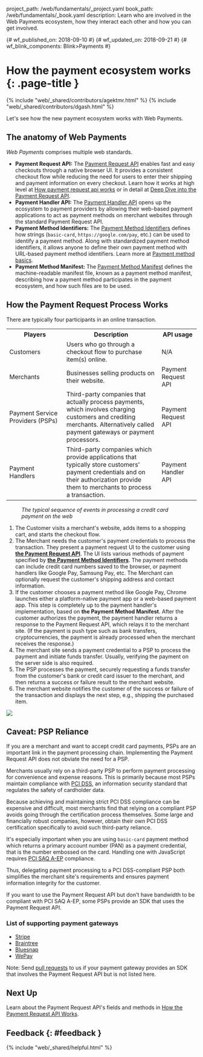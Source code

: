 project_path: /web/fundamentals/_project.yaml
book_path: /web/fundamentals/_book.yaml
description: Learn who are involved in the Web Payments ecosystem, how they interact each other and how you can get involved.

{# wf_published_on: 2018-09-10 #}
{# wf_updated_on: 2018-09-21 #}
{# wf_blink_components: Blink>Payments #}

# How the payment ecosystem works {: .page-title }

{% include "web/_shared/contributors/agektmr.html" %}
{% include "web/_shared/contributors/dgash.html" %}

Let's see how the new payment ecosystem works with Web Payments.

## The anatomy of Web Payments

_Web Payments_ comprises multiple web standards.

*   **Payment Request API:** The [Payment Request
    API](https://www.w3.org/TR/payment-request/) enables fast and easy checkouts
    through a native browser UI. It provides a consistent checkout flow while
    reducing the need for users to enter their shipping and payment information
    on every checkout. Learn how it works at high level at [How payment request
    api works](payments/basics/how-payment-request-api-works) or in detail at
    [Deep Dive into the Payment Request
    API](payments/merchant-guide/deep-dive-into-payment-request).
*   **Payment Handler API:** The [Payment Handler
    API](https://w3c.github.io/payment-handler/) opens up the ecosystem to
    payment providers by allowing their web-based payment applications to act as
    payment methods on merchant websites through the standard Payment Request
    API.
*   **Payment Method Identifiers:** The [Payment Method
    Identifiers](https://w3c.github.io/payment-method-id/) defines how strings
    (`basic-card`, `https://google.com/pay`, etc.) can be used to identify a
    payment method. Along with standardized payment method identifiers, it
    allows anyone to define their own payment method with URL-based payment
    method identifiers. Learn more at [Payment method
    basics](payments/basics/payment-method-basics).
*   **Payment Method Manifest:** The [Payment Method
    Manifest](https://w3c.github.io/payment-method-manifest/) defines the
    machine-readable manifest file, known as a payment method manifest,
    describing how a payment method participates in the payment ecosystem, and
    how such files are to be used.

## How the Payment Request Process Works

There are typically four participants in an online transaction.

<table>
  <tr>
   <th style="width:30%;">Players</th>
   <th style="width:50%;">Description</th>
   <th style="width:20%;">API usage</th>
  </tr>
  <tr>
   <td>Customers</td>
   <td>Users who go through a checkout flow to purchase item(s) online.
   </td>
   <td>N/A</td>
  </tr>
  <tr>
   <td>Merchants</td>
   <td>Businesses selling products on their website.
   </td>
   <td>Payment Request API</td>
  </tr>
  <tr>
   <td>Payment Service Providers (PSPs)</td>
   <td>Third-party companies that actually process payments, 
   which involves charging customers and crediting merchants. 
   Alternatively called payment gateways or payment processors.
   </td>
   <td>Payment Request API</td>
  </tr>
  <tr>
   <td>Payment Handlers</td>
   <td>Third-party companies which provide applications that typically 
   store customers' payment credentials and on their authorization 
   provide them to merchants to process a transaction.
   </td>
   <td>Payment Handler API</td>
  </tr>
</table>

<figure>
  <img src="../images/payment-ecosystem/payment-interactions.png" alt="" />
  <figcaption><i>The typical sequence of events in processing a credit card
  payment on the web</i></figcaption>
</figure>

1.  The Customer visits a merchant's website, adds items to a shopping cart, and
    starts the checkout flow.
1.  The Merchant needs the customer's payment credentials to process the
    transaction. They present a payment request UI to the customer using [**the
    Payment Request
    API**](/web/fundamentals/payments/basics/how-payment-request-api-works). The
    UI lists various methods of payment specified by [**the Payment Method
    Identifiers**](/web/fundamentals/payments/basics/payment-method-basics). The
    payment methods can include credit card numbers saved to the browser, or
    payment handlers like Google Pay, Samsung Pay, etc. The Merchant can
    optionally request the customer's shipping address and contact information.
1.  If the customer chooses a payment method like Google Pay, Chrome launches
    either a platform-native payment app or a web-based payment app. This step
    is completely up to the payment handler's implementation, based on **the
    Payment Method Manifest**. After the customer authorizes the payment, the
    payment handler returns a response to the Payment Request API, which relays
    it to the merchant site. (If the payment is push type such as bank
    transfers, cryptocurrencies, the payment is already processed when the
    merchant receives the response.)
1.  The merchant site sends a payment credential to a PSP to process the payment
    and initiate funds transfer. Usually, verifying the payment on the server
    side is also required.
1.  The PSP processes the payment, securely requesting a funds transfer from the
    customer's bank or credit card issuer to the merchant, and then returns a
    success or failure result to the merchant website.
1.  The merchant website notifies the customer of the success or failure of the
    transaction and displays the next step, e.g., shipping the purchased item.

![](../images/payment-ecosystem/payment-transaction-process.png)

## Caveat: PSP Reliance

If you are a merchant and want to accept credit card payments, PSPs are an
important link in the payment processing chain. Implementing the Payment Request
API does not obviate the need for a PSP.

Merchants usually rely on a third-party PSP to perform payment processing for
convenience and expense reasons. This is primarily because most PSPs maintain
compliance with [PCI
DSS](https://en.wikipedia.org/wiki/Payment_Card_Industry_Data_Security_Standard),
an information security standard that regulates the safety of cardholder data.

Because achieving and maintaining strict PCI DSS compliance can be expensive and
difficult, most merchants find that relying on a compliant PSP avoids going
through the certification process themselves. Some large and financially robust
companies, however, obtain their own PCI DSS certification specifically to avoid
such third-party reliance.

It's especially important when you are using `basic-card` payment method which
returns a primary account number (PAN) as a payment credential, that is the
number embossed on the card. Handling one with JavaScript requires [PCI SAQ
A-EP](https://www.pcisecuritystandards.org/documents/PCI-DSS-v3_2-SAQ-A_EP.pdf)
compliance.

Thus, delegating payment processing to a PCI DSS-compliant PSP both simplifies
the merchant site's requirements and ensures payment information integrity for
the customer.

If you want to use the Payment Request API but don't have bandwidth to be
compliant with PCI SAQ A-EP, some PSPs provide an SDK that uses the Payment
Request API.

### List of supporting payment gateways

* [Stripe](https://stripe.com/docs/stripe-js/elements/payment-request-button)
* [Braintree](https://developers.braintreepayments.com/guides/payment-request/overview)
* [Bluesnap](https://developers.bluesnap.com/v8976-Basics/docs/payment-request-api)
* [WePay](https://developer.wepay.com/docs/mobile/payment-request-api)

Note: Send [pull requests](https://github.com/google/WebFundamentals/pulls) to
us if your payment gateway provides an SDK that involves the Payment Request API
but is not listed here.

## Next Up

Learn about the Payment Request API's fields and methods in [How the Payment
Request API
Works](/web/fundamentals/payments/basics/how-payment-request-api-works).

## Feedback {: #feedback }

{% include "web/_shared/helpful.html" %}
